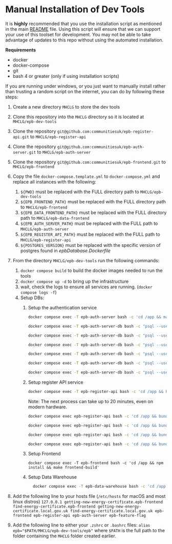 # Manual Installation of Dev Tools

It is **highly** recommended that you use the installation script as mentioned
in the main [README](./README.md) file. Using this script will ensure that we
can support your use of this toolset for development. You may not be able to
take advantage of updates to this repo without using the automated installation.

**Requirements**

* docker
* docker-compose
* git
* bash 4 or greater (only if using installation scripts)

If you are running under windows, or you just want to manually install
rather than trusting a random script on the internet, you can do by following
these steps:

1. Create a new directory `MHCLG` to store the dev tools
2. Clone this repository into the `MHCLG` directory so it is located at
   `MHCLG/epb-dev-tools`
3. Clone the repository `git@github.com:communitiesuk/epb-register-api.git` to
    `MHCLG/epb-register-api`
4. Clone the repository `git@github.com:communitiesuk/epb-auth-server.git` to
    `MHCLG/epb-auth-server`
5. Clone the repository `git@github.com:communitiesuk/epb-frontend.git` to
    `MHCLG/epb-frontend`
6. Copy the file `docker-compose.template.yml` to `docker-compose.yml` and
    replace all instances with the following:
    1. `${PWD}` must be replaced with the FULL directory path to
        `MHCLG/epb-dev-tools`
    2. `${EPB_FRONTEND_PATH}` must be replaced with the FULL directory path to
        `MHCLG/epb-frontend`
    3. `${EPB_DATA_FRONTEND_PATH}` must be replaced with the FULL directory path to
        `MHCLG/epb-data-frontend`
    4. `${EPB_AUTH_SERVER_PATH}` must be replaced with the FULL path to
        `MHCLG/epb-auth-server`
    5. `${EPB_REGISTER_API_PATH}` must be replaced with the FULL path to
        `MHCLG/epb-register-api`
    6.  `${POSTGRES_VERSION}`  must be replaced with the specific version of postgres found in _epbDatabase.Dockerfile_
7. From the directory `MHCLG/epb-dev-tools` run the following commands:
    1. `docker compose build` to build the docker images needed to run the tools
    2. `docker compose up -d` to bring up the infrastructure
    3. wait, check the logs to ensure all services are running.
        (`docker compose logs -f`)
    4. Setup DBs:
        1. Setup the authentication service

            ```sh
            docker compose exec -T epb-auth-server bash -c 'cd /app && make db-setup'

            docker compose exec -T epb-auth-server-db bash -c "psql --username epb -d epb -c \"INSERT INTO clients (id, name, supplemental) VALUES ('6f61579e-e829-47d7-aef5-7d36ad068bee', 'epb_frontend', '{\\\"scheme_ids\\\": [1,2,3,4,5,6,7,8,9,10,11,12,13,14,15,16,17]}');\""

            docker compose exec -T epb-auth-server-db bash -c "psql --username epb -d epb -c \"INSERT INTO clients (id, name, supplemental) VALUES ('5e7b7607-971b-45a4-9155-cb4f6ea7e9f5', 'epb_data_warehouse', '{\\\"scheme_ids\\\": [1,2,3,4,5,6,7,8,9,10,11,12,13,14,15,16,17]}');\""

            docker compose exec -T epb-auth-server-db bash -c "psql --username epb -d epb -c \"INSERT INTO client_secrets (client_id, secret) VALUES ('6f61579e-e829-47d7-aef5-7d36ad068bee', crypt('test-client-secret', gen_salt('bf')));\""

            docker compose exec -T epb-auth-server-db bash -c "psql --username epb -d epb -c \"INSERT INTO client_secrets (client_id, secret) VALUES ('5e7b7607-971b-45a4-9155-cb4f6ea7e9f5', crypt('data-warehouse-secret', gen_salt('bf')));\""

            docker compose exec -T epb-auth-server-db bash -c "psql --username epb -d epb -c \"INSERT INTO client_scopes (client_id, scope) VALUES ('6f61579e-e829-47d7-aef5-7d36ad068bee', 'scheme:create'), ('6f61579e-e829-47d7-aef5-7d36ad068bee', 'scheme:list'), ('6f61579e-e829-47d7-aef5-7d36ad068bee', 'scheme:assessor:list'), ('6f61579e-e829-47d7-aef5-7d36ad068bee', 'scheme:assessor:update'), ('6f61579e-e829-47d7-aef5-7d36ad068bee', 'scheme:assessor:fetch'), ('6f61579e-e829-47d7-aef5-7d36ad068bee', 'assessment:fetch'), ('6f61579e-e829-47d7-aef5-7d36ad068bee', 'assessment:lodge'), ('6f61579e-e829-47d7-aef5-7d36ad068bee', 'assessment:search'), ('6f61579e-e829-47d7-aef5-7d36ad068bee', 'assessor:search'), ('6f61579e-e829-47d7-aef5-7d36ad068bee', 'address:search'), ('6f61579e-e829-47d7-aef5-7d36ad068bee', 'migrate:assessment'), ('6f61579e-e829-47d7-aef5-7d36ad068bee', 'migrate:assessor'),  ('6f61579e-e829-47d7-aef5-7d36ad068bee', 'migrate:address'), ('6f61579e-e829-47d7-aef5-7d36ad068bee', 'report:assessor:status'), ('6f61579e-e829-47d7-aef5-7d36ad068bee', 'statistics:fetch');\""
            
            docker compose exec -T epb-auth-server-db bash -c "psql --username epb -d epb -c \"INSERT INTO client_scopes (client_id, scope) VALUES ('5e7b7607-971b-45a4-9155-cb4f6ea7e9f5', 'assessment:fetch'), ('5e7b7607-971b-45a4-9155-cb4f6ea7e9f5', 'assessmentmetadata:fetch');\""
            ```


        2. Setup register API service

            ```sh
            docker compose exec -T epb-register-api bash -c 'cd /app && RACK_ENV=production DISABLE_DATABASE_ENVIRONMENT_CHECK=1 make setup-db'
            ```

            Note: The next process can take up to 20 minutes, even on modern
            hardware.

            ```sh
            docker compose exec epb-register-api bash -c 'cd /app && bundle exec rake maintenance:import_postcode'
            
            docker compose exec epb-register-api bash -c 'cd /app && bundle exec rake dev_data:import_postcode_outcode'

            docker compose exec epb-register-api bash -c 'cd /app && bundle exec rake dev_data:generate_schemes'

            docker compose exec epb-register-api bash -c 'cd /app && bundle exec rake dev_data:generate_assessors'
            ```
        3. Setup Frontend

            `docker compose exec -T epb-frontend bash -c 'cd /app && npm install && make frontend-build'`

        4. Setup Data Warehouse
            ```sh
              docker compose exec -T epb-data-warehouse bash -c 'cd /app && RACK_ENV=production DISABLE_DATABASE_ENVIRONMENT_CHECK=1 bundle exec rake db:migrate || bundle exec rake db:setup'
            ```
8. Add the following line to your hosts file (`/etc/hosts` for macOS and most
    linux distros) `127.0.0.1 getting-new-energy-certificate.epb-frontend find-energy-certificate.epb-frontend getting-new-energy-certificate.local.gov.uk find-energy-certificate.local.gov.uk epb-frontend epb-register-api epb-auth-server epb-feature-flag`

9. Add the following line to either your `.zshrc` or `.bashrc` files:
    `alias epb="$PATH/MHCLG/epb-dev-tools/epb"` where `$PATH` is the full path
    to the folder containing the `MHCLG` folder created earlier.
